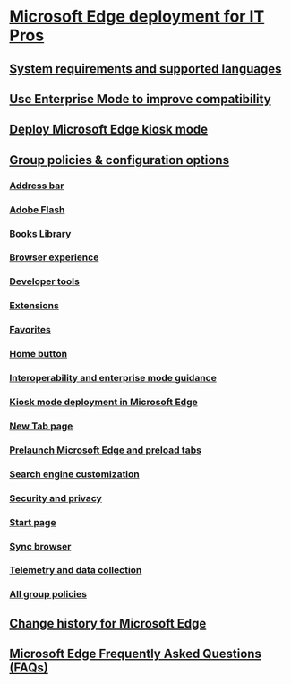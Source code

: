 # [Microsoft Edge deployment for IT Pros](index.yml)

## [System requirements and supported languages](about-microsoft-edge.md)

## [Use Enterprise Mode to improve compatibility](emie-to-improve-compatibility.md)

## [Deploy Microsoft Edge kiosk mode](microsoft-edge-kiosk-mode-deploy.md)

## [Group policies & configuration options](group-policies/index.yml)
### [Address bar](group-policies/address-bar-settings-gp.md)
### [Adobe Flash](group-policies/adobe-settings-gp.md)
### [Books Library](group-policies/books-library-management-gp.md)
### [Browser experience](group-policies/browser-settings-management-gp.md)
### [Developer tools](group-policies/developer-settings-gp.md)
### [Extensions](group-policies/extensions-management-gp.md)
### [Favorites](group-policies/favorites-management-gp.md)
### [Home button](group-policies/home-button-gp.md)
### [Interoperability and enterprise mode guidance](group-policies/interoperability-enterprise-guidance-gp.md)
### [Kiosk mode deployment in Microsoft Edge](microsoft-edge-kiosk-mode-deploy.md)
### [New Tab page](group-policies/new-tab-page-settings-gp.md)
### [Prelaunch Microsoft Edge and preload tabs](group-policies/prelaunch-preload-gp.md)
### [Search engine customization](group-policies/search-engine-customization-gp.md)
### [Security and privacy](group-policies/security-privacy-management-gp.md)
### [Start page](group-policies/start-pages-gp.md)
### [Sync browser](group-policies/sync-browser-settings-gp.md)
### [Telemetry and data collection](group-policies/telemetry-management-gp.md)
### [All group policies](available-policies.md)


## [Change history for Microsoft Edge](change-history-for-microsoft-edge.md)

## [Microsoft Edge Frequently Asked Questions (FAQs)](microsoft-edge-faq.md)


